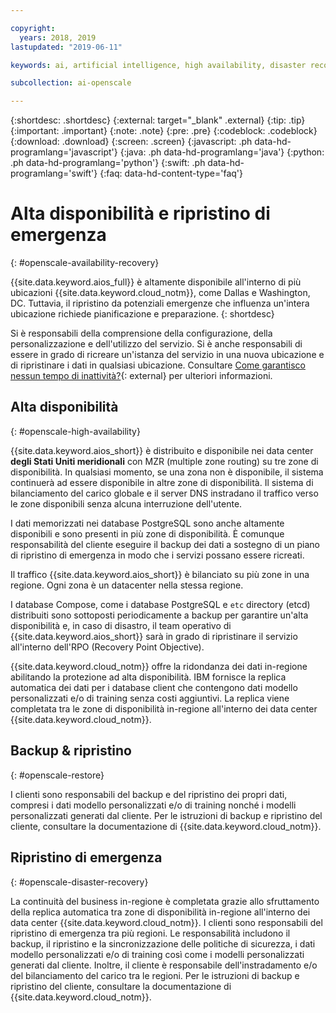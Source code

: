 ```yaml
---

copyright:
  years: 2018, 2019
lastupdated: "2019-06-11"

keywords: ai, artificial intelligence, high availability, disaster recovery, recovery, load-balancing, postgres

subcollection: ai-openscale

---
```


{:shortdesc: .shortdesc}
{:external: target="_blank" .external}
{:tip: .tip}
{:important: .important}
{:note: .note}
{:pre: .pre}
{:codeblock: .codeblock}
{:download: .download}
{:screen: .screen}
{:javascript: .ph data-hd-programlang='javascript'}
{:java: .ph data-hd-programlang='java'}
{:python: .ph data-hd-programlang='python'}
{:swift: .ph data-hd-programlang='swift'}
{:faq: data-hd-content-type='faq'}

# Alta disponibilità e ripristino di emergenza
{: #openscale-availability-recovery}

{{site.data.keyword.aios_full}} è altamente disponibile all'interno di più ubicazioni {{site.data.keyword.cloud_notm}}, come Dallas e Washington, DC. Tuttavia, il ripristino da potenziali emergenze che influenza un'intera ubicazione richiede pianificazione e preparazione.
{: shortdesc}

Si è responsabili della comprensione della configurazione, della personalizzazione e dell'utilizzo del servizio. Si è anche responsabili di essere in grado di ricreare un'istanza del servizio in una nuova ubicazione e di ripristinare i dati in qualsiasi ubicazione. Consultare [Come garantisco nessun tempo di inattività?](/docs/overview?topic=overview-zero-downtime#zero-downtime){: external} per ulteriori informazioni.

## Alta disponibilità 
{: #openscale-high-availability}

{{site.data.keyword.aios_short}} è distribuito e disponibile nei data center **degli Stati Uniti meridionali** con MZR (multiple zone routing) su tre zone di disponibilità. In qualsiasi momento, se una zona non è disponibile, il sistema continuerà ad essere disponibile in altre zone di disponibilità. Il sistema di bilanciamento del carico globale e il server DNS instradano il traffico verso le zone disponibili senza alcuna interruzione dell'utente.

I dati memorizzati nei database PostgreSQL sono anche altamente disponibili e sono presenti in più zone di disponibilità. È comunque responsabilità del cliente eseguire il backup dei dati a sostegno di un piano di ripristino di emergenza in modo che i servizi possano essere ricreati.

Il traffico {{site.data.keyword.aios_short}} è bilanciato su più zone in una regione. Ogni zona è un datacenter nella stessa regione. 

I database Compose, come i database PostgreSQL e <code>etc</code> directory (etcd) distribuiti sono sottoposti periodicamente a backup per garantire un'alta disponibilità e, in caso di disastro, il team operativo di  {{site.data.keyword.aios_short}} sarà in grado di ripristinare il servizio all'interno dell'RPO (Recovery Point Objective).
 
{{site.data.keyword.cloud_notm}} offre la ridondanza dei dati in-regione abilitando la protezione ad alta disponibilità. IBM fornisce la replica automatica dei dati per i database client che contengono dati modello personalizzati e/o di training senza costi aggiuntivi. La replica viene completata tra le zone di disponibilità in-regione all'interno dei data center {{site.data.keyword.cloud_notm}}.
 
## Backup & ripristino
{: #openscale-restore}

I clienti sono responsabili del backup e del ripristino dei propri dati, compresi i dati modello personalizzati e/o di training nonché i modelli personalizzati generati dal cliente. Per le istruzioni di backup e ripristino del cliente, consultare la documentazione di {{site.data.keyword.cloud_notm}}.
 
## Ripristino di emergenza
{: #openscale-disaster-recovery}

La continuità del business in-regione è completata grazie allo sfruttamento della replica automatica tra zone di disponibilità in-regione all'interno dei data center {{site.data.keyword.cloud_notm}}. I clienti sono responsabili del ripristino di emergenza tra più regioni. Le responsabilità includono il backup, il ripristino e la sincronizzazione delle politiche di sicurezza, i dati modello personalizzati e/o di training così come i modelli personalizzati generati dal cliente. Inoltre, il cliente è responsabile dell'instradamento e/o del bilanciamento del carico tra le regioni. Per le istruzioni di backup e ripristino del cliente, consultare la documentazione di {{site.data.keyword.cloud_notm}}.
